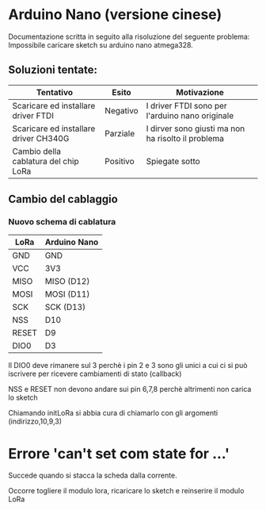 # Arduino Nano (versione cinese)

Documentazione scritta in seguito alla risoluzione del seguente problema:
Impossibile caricare sketch su arduino nano atmega328.

## Soluzioni tentate:

| Tentativo | Esito | Motivazione |
|-----------|-------|-------------|
| Scaricare ed installare driver FTDI | Negativo | I driver FTDI sono per l'arduino nano originale |
| Scaricare ed installare driver CH340G | Parziale | I dirver sono giusti ma non ha risolto il problema |
| Cambio della cablatura del chip LoRa | Positivo | Spiegate sotto |

## Cambio del cablaggio

### Nuovo schema di cablatura

| LoRa | Arduino Nano |
|------|--------------|
| GND | GND |
| VCC | 3V3 |
| MISO | MISO (D12) |
| MOSI | MOSI (D11) |
| SCK | SCK (D13) |
| NSS | D10 |
| RESET | D9 |
| DIO0 | D3 |

Il DIO0 deve rimanere sul 3 perchè i pin 2 e 3 sono gli unici a cui ci si può iscrivere per ricevere cambiamenti di stato (callback)

NSS e RESET non devono andare sui pin 6,7,8 perchè altrimenti non carica lo sketch

Chiamando initLoRa si abbia cura di chiamarlo con gli argomenti (indirizzo,10,9,3)

# Errore 'can't set com state for ...'

Succede quando si stacca la scheda dalla corrente.

Occorre togliere il modulo lora, ricaricare lo sketch e reinserire il modulo LoRa
